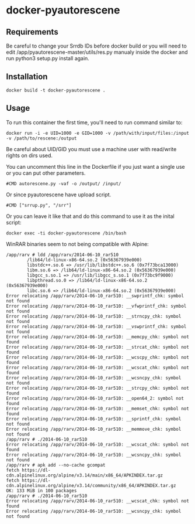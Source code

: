 # docker-pyautorescene

Requirements
------------
Be careful to change your Srrdb IDs before docker build or you will need to edit /app/pyautorescene-master/utils/res.py manualy inside the docker and run python3 setup.py install again.

Installation
-----

```
docker build -t docker-pyautorescene .
```

Usage
-----
To run this container the first time, you'll need to run command similar to:

```
docker run -i -e UID=1000 -e GID=1000 -v /path/with/input/files:/input -v /path/to/rescene:/output
```
Be careful about UID/GID you must use a machine user with read/write rights on dirs used.

You can uncomment this line in the Dockerfile if you just want a single use or you can put other parameters.
```
#CMD autorescene.py -vaf -o /output/ /input/
```
Or since pyautorescene have upload script.
```
#CMD ["srrup.py", "/srr"]
```
Or you can leave it like that and do this command to use it as the inital script:
```
docker exec -ti docker-pyautorescene /bin/bash
```

WinRAR binaries seem to not being compatible with Alpine:
```
/app/rarv # ldd /app/rarv/2014-06-10_rar510
        /lib64/ld-linux-x86-64.so.2 (0x56367939e000)
        libstdc++.so.6 => /usr/lib/libstdc++.so.6 (0x7f73bca13000)
        libm.so.6 => /lib64/ld-linux-x86-64.so.2 (0x56367939e000)
        libgcc_s.so.1 => /usr/lib/libgcc_s.so.1 (0x7f73bc9f9000)
        libpthread.so.0 => /lib64/ld-linux-x86-64.so.2 (0x56367939e000)
        libc.so.6 => /lib64/ld-linux-x86-64.so.2 (0x56367939e000)
Error relocating /app/rarv/2014-06-10_rar510: __swprintf_chk: symbol not found
Error relocating /app/rarv/2014-06-10_rar510: __vfwprintf_chk: symbol not found
Error relocating /app/rarv/2014-06-10_rar510: __strncpy_chk: symbol not found
Error relocating /app/rarv/2014-06-10_rar510: __vswprintf_chk: symbol not found
Error relocating /app/rarv/2014-06-10_rar510: __memcpy_chk: symbol not found
Error relocating /app/rarv/2014-06-10_rar510: __strcat_chk: symbol not found
Error relocating /app/rarv/2014-06-10_rar510: __wcscpy_chk: symbol not found
Error relocating /app/rarv/2014-06-10_rar510: __wcscat_chk: symbol not found
Error relocating /app/rarv/2014-06-10_rar510: __wcsncpy_chk: symbol not found
Error relocating /app/rarv/2014-06-10_rar510: __strcpy_chk: symbol not found
Error relocating /app/rarv/2014-06-10_rar510: __open64_2: symbol not found
Error relocating /app/rarv/2014-06-10_rar510: __memset_chk: symbol not found
Error relocating /app/rarv/2014-06-10_rar510: __sprintf_chk: symbol not found
Error relocating /app/rarv/2014-06-10_rar510: __memmove_chk: symbol not found
/app/rarv # ./2014-06-10_rar510 
Error relocating /app/rarv/2014-06-10_rar510: __wcscat_chk: symbol not found
Error relocating /app/rarv/2014-06-10_rar510: __wcsncpy_chk: symbol not found
/app/rarv # apk add --no-cache gcompat
fetch https://dl-cdn.alpinelinux.org/alpine/v3.14/main/x86_64/APKINDEX.tar.gz
fetch https://dl-cdn.alpinelinux.org/alpine/v3.14/community/x86_64/APKINDEX.tar.gz
OK: 133 MiB in 100 packages
/app/rarv # ./2014-06-10_rar510 
Error relocating /app/rarv/2014-06-10_rar510: __wcscat_chk: symbol not found
Error relocating /app/rarv/2014-06-10_rar510: __wcsncpy_chk: symbol not found
```
